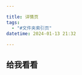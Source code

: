 ```yaml
---

title: 详情页
tags:
  - "#文件夹索引页"
datetime: 2024-01-13 21:32
    
---
```



<script setup>
import { data as posts } from './try.data.js'
</script>

<template>
  <h1>All Blog Posts</h1>
  <ul>
    <li v-for="post of posts.latest_blogs">
      <a :href="post">{{ post }}</a>
    </li>
  </ul>
</template>



## 给我看看